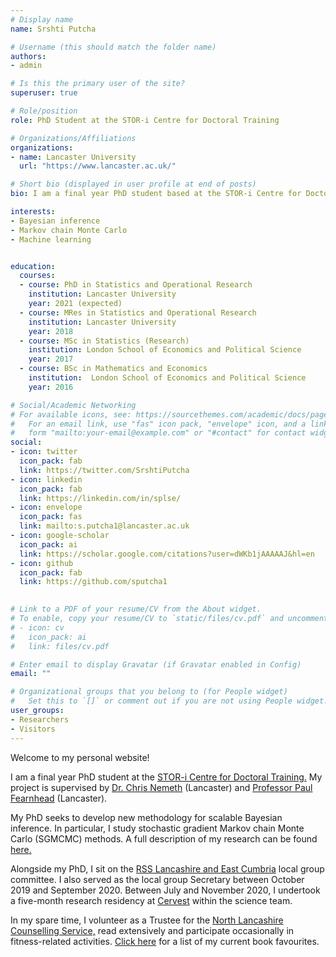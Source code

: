 ```yaml
---
# Display name
name: Srshti Putcha

# Username (this should match the folder name)
authors:
- admin

# Is this the primary user of the site?
superuser: true

# Role/position
role: PhD Student at the STOR-i Centre for Doctoral Training

# Organizations/Affiliations
organizations:
- name: Lancaster University
  url: "https://www.lancaster.ac.uk/"

# Short bio (displayed in user profile at end of posts)
bio: I am a final year PhD student based at the STOR-i Centre for Doctoral Training. 

interests:
- Bayesian inference
- Markov chain Monte Carlo
- Machine learning


education:
  courses:
  - course: PhD in Statistics and Operational Research
    institution: Lancaster University
    year: 2021 (expected)
  - course: MRes in Statistics and Operational Research
    institution: Lancaster University
    year: 2018
  - course: MSc in Statistics (Research)
    institution: London School of Economics and Political Science
    year: 2017
  - course: BSc in Mathematics and Economics
    institution:  London School of Economics and Political Science
    year: 2016

# Social/Academic Networking
# For available icons, see: https://sourcethemes.com/academic/docs/page-builder/#icons
#   For an email link, use "fas" icon pack, "envelope" icon, and a link in the
#   form "mailto:your-email@example.com" or "#contact" for contact widget.
social:
- icon: twitter
  icon_pack: fab
  link: https://twitter.com/SrshtiPutcha
- icon: linkedin
  icon_pack: fab
  link: https://linkedin.com/in/splse/
- icon: envelope
  icon_pack: fas
  link: mailto:s.putcha1@lancaster.ac.uk
- icon: google-scholar
  icon_pack: ai
  link: https://scholar.google.com/citations?user=dWKb1jAAAAAJ&hl=en
- icon: github
  icon_pack: fab
  link: https://github.com/sputcha1

  
# Link to a PDF of your resume/CV from the About widget.
# To enable, copy your resume/CV to `static/files/cv.pdf` and uncomment the lines below.
# - icon: cv
#   icon_pack: ai
#   link: files/cv.pdf

# Enter email to display Gravatar (if Gravatar enabled in Config)
email: ""

# Organizational groups that you belong to (for People widget)
#   Set this to `[]` or comment out if you are not using People widget.
user_groups:
- Researchers
- Visitors
---
```

Welcome to my personal website!

I am a final year PhD student at the [STOR-i Centre for Doctoral Training.](https://www.lancaster.ac.uk/stor-i/) My project is supervised by [Dr. Chris Nemeth](https://www.lancaster.ac.uk/~nemeth/) (Lancaster) and [Professor Paul Fearnhead](https://maths.lancs.ac.uk/~fearnhea/) (Lancaster).

My PhD seeks to develop new methodology for scalable Bayesian inference. In particular, I study stochastic gradient Markov chain Monte Carlo (SGMCMC) methods. A full description of my research can be found [here.](research/)

Alongside my PhD, I sit on the [RSS Lancashire and East Cumbria](https://rss.org.uk/membership/rss-groups-and-committees/groups/lancashire-east-cumbria/) local group committee. I also served as the local group Secretary between October 2019 and September 2020. Between July and November 2020, I undertook a five-month research residency at [Cervest](https://www.cervest.earth/) within the science team. 

In my spare time, I volunteer as a Trustee for the [North Lancashire Counselling Service,](http://www.northlancscounselling.org.uk/) read extensively and participate occasionally in fitness-related activities. [Click here](https://github.com/sputcha1/book_recs) for a list of my current book favourites.
